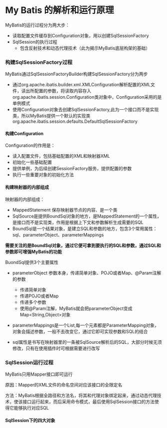 # My Batis 的解析和运行原理

MyBatis的运行过程分为两大步：

* 读取配置文件缓存到Configuration对象，用以创建SqlSessionFactory
* SqlSession的执行过程
  * 包含反射技术和动态代理技术（此为揭示MyBatis底层构架的基础）

### 构建SqlSessionFactory过程

MyBatis通过SqlSessionFactoryBuilder构建SqlSessionFactory分为两步

* 通过org.apache.ibatis.builder.xml.XMLConfiguration解析配置的XML文件，读出所配置的参数，将读取内容存入org.apache.ibatis.session.Configuration类对象中，Configuration采用的是单例模式
* 使用Configuration对象去创建SqlSessionFactory,此为一个接口而不是实现类，所以MyBatis提供一个默认的实现类org.apache.ibatis.session.defaults.DefaultSqlSessionFactory

#### 构建Configuration

Configuration的作用是：

* 读入配置文件，包括基础配置的XML和映射器XML
* 初始化一些基础配置
* 提供单例，为后续创建SessionFactory服务，提供配置的参数
* 执行一些重要对象的初始化方法

#### 构建映射器的内部组成

映射器的内部组成：

* MappedStatement 保存映射器节点的内容、是一个类
* SqlSource是提供BoundSql对象的地方，是MappedStatement的一个属性，是接口而不是实现类，作用是根据上下文和参数解析生成需要的SQL
* BoundSql是一个结果对象，是建立SQL和参数的地方，包含3个常用属性：sql、parameterObject、parameterMappings

**需要关注的是BoundSql对象，通过它便可拿到要执行的SQL和参数，通过SQL和参数即可增强MyBatis的功能**

BuondSql提供3个主要属性

* parameterObject 参数本身，传递简单对象、POJO或者Map、@Param注解的参数
  * 传递简单对象
  * 传递POJO或者Map
  * 传递多个参数
  * 使用@Param注解，MyBatis就会把parameterObject变成Map<String,Object>对象

* parameterMappings是一个List,每一个元素都是ParameterMapping对象，对象会描述参数，一般不去改变它，通过它即可实现参数和SQL的结合
* sql属性是书写在映射器里的一条被SqlSource解析后的SQL，大部分时候无须修改，只有在使用插件时可根据需要进行改写

### SqlSession运行过程

MyBatis只用Mapper接口即可运行

原因：Mapper的XML文件的命名空间对应该接口的全限定名

方法：MyBatis根据全路径和方法名，将其和代理对象绑定起来，通过动态代理技术，使该接口运行起来，而后采用命令模式，最后使用SqlSession接口的方法使得它能够执行对应SQL

#### SqlSession下的四大对象


